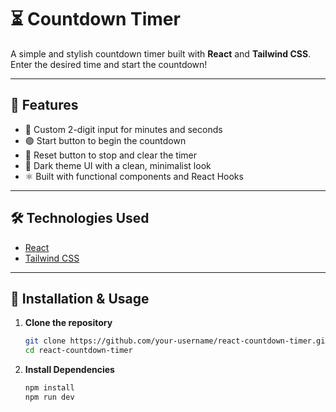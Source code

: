 # ⏳ Countdown Timer

A simple and stylish countdown timer built with **React** and **Tailwind CSS**. Enter the desired time and start the countdown!

---

## 🚀 Features

- 🎯 Custom 2-digit input for minutes and seconds
- 🟢 Start button to begin the countdown
- 🔁 Reset button to stop and clear the timer
- 🖤 Dark theme UI with a clean, minimalist look
- ⚛️ Built with functional components and React Hooks

---

## 🛠️ Technologies Used

- [React](https://reactjs.org/)
- [Tailwind CSS](https://tailwindcss.com/)

---

## 🔧 Installation & Usage

1. **Clone the repository**  
   ```bash
   git clone https://github.com/your-username/react-countdown-timer.git
   cd react-countdown-timer

    ```
2. **Install Dependencies**
   ```bash
   npm install
   npm run dev
